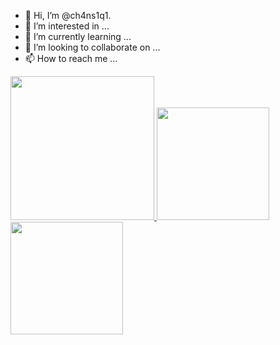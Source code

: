 - 👋 Hi, I’m @ch4ns1q1.
- 👀 I’m interested in ...
- 🌱 I’m currently learning ...
- 💞️ I’m looking to collaborate on ...
- 📫 How to reach me ...

<a href="/">
  <img height="230em" src="https://github-profile-summary-cards.vercel.app/api/cards/profile-details?username=ch4ns1q1&theme=github">
  <img height="180em" src="https://github-readme-stats.vercel.app/api?username=ch4ns1q1&show_icons=true&include_all_commits=true&count_private=true" />
  <img height="180em" src="https://github-readme-stats.vercel.app/api/top-langs?username=ch4ns1q1&layout=compact&exclude_repo=Android_Homework,rinchannowww.github.io&langs_count=8" />
</a>
